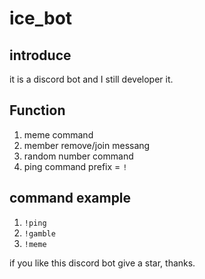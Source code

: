# ice_bot
## introduce
it is a discord bot and I still developer it.
## Function
1. meme command
2. member remove/join messang
3. random number command
4. ping command
prefix = `!`
## command example
1. `!ping`
2. `!gamble`
3. `!meme`

if you like this discord bot give a star, thanks.
